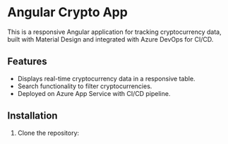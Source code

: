 # Angular Crypto App

This is a responsive Angular application for tracking cryptocurrency data, built with Material Design and integrated with Azure DevOps for CI/CD.

## Features
- Displays real-time cryptocurrency data in a responsive table.
- Search functionality to filter cryptocurrencies.
- Deployed on Azure App Service with CI/CD pipeline.

## Installation
1. Clone the repository:

